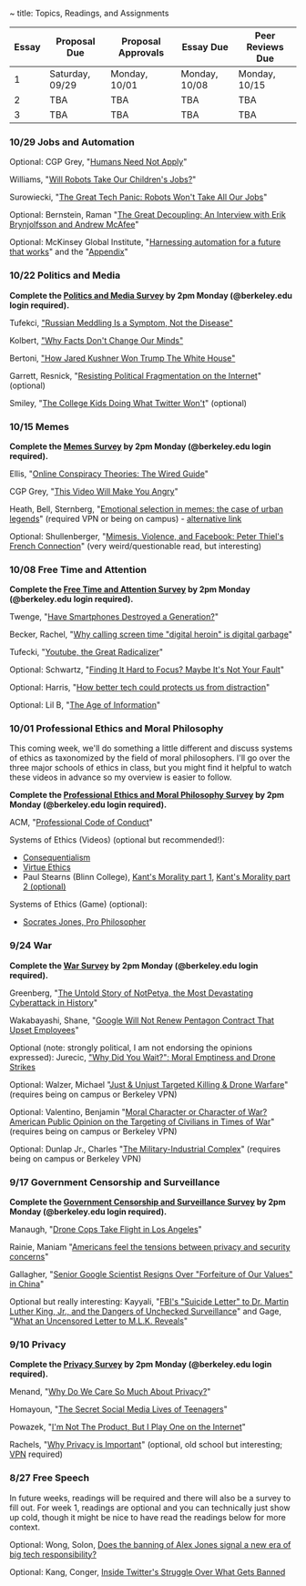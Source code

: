 ~ title: Topics, Readings, and Assignments

   [vpn]: http://www.lib.berkeley.edu/Help/vpn.html

| Essay | Proposal Due    | Proposal Approvals | Essay Due     | Peer Reviews Due |
|-------|-----------------|--------------------|---------------|------------------|
| 1     | Saturday, 09/29 | Monday, 10/01      | Monday, 10/08 | Monday, 10/15    |
| 2     | TBA             | TBA                | TBA           | TBA              |
| 3     | TBA             | TBA                | TBA           | TBA              |

### 10/29 Jobs and Automation

Optional: CGP Grey, "[Humans Need Not Apply][humans]"

Williams, "[Will Robots Take Our Children's Jobs?][childrens_jobs]"

Surowiecki, "[The Great Tech Panic: Robots Won't Take All Our Jobs][no_problem]"

Optional: Bernstein, Raman "[The Great Decoupling: An Interview with Erik Brynjolfsson and Andrew McAfee][decoupling]"

Optional: McKinsey Global Institute, "[Harnessing automation for a future that works][harnessing]" and the "[Appendix][harnessing:appendix]"

  [no_problem]: https://www.wired.com/2017/08/robots-will-not-take-your-job/
  [childrens_jobs]: https://www.nytimes.com/2017/12/11/style/robots-jobs-children.html
  [humans]: https://www.youtube.com/watch?v=7Pq-S557XQU
  [decoupling]: https://hbr.org/2015/06/the-great-decoupling
  [harnessing]: http://www.mckinsey.com/global-themes/digital-disruption/harnessing-automation-for-a-future-that-works
  [harnessing:appendix]: http://www.mckinsey.com/~/media/McKinsey/Global%20Themes/Digital%20Disruption/Harnessing%20automation%20for%20a%20future%20that%20works/MGI-A-future-that-works_In-brief.ashx

### 10/22 Politics and Media

**Complete the [Politics and Media Survey](https://goo.gl/forms/ufbFEaYfMIM6XXHN2) by 2pm Monday (@berkeley.edu login required).**

Tufekci, ["Russian Meddling Is a Symptom, Not the Disease"][meddling_disease]

Kolbert, ["Why Facts Don't Change Our Minds"][why_facts]

Bertoni, ["How Jared Kushner Won Trump The White House"][jared_kushner]

Garrett, Resnick, "[Resisting Political Fragmentation on the Internet][political_fragmentation]" (optional)

Smiley, "[The College Kids Doing What Twitter Won't][twitter_bots]" (optional)

  [meddling_disease]: https://www.nytimes.com/2018/10/03/opinion/midterms-facebook-foreign-meddling.html

  [why_facts]: https://www.newyorker.com/magazine/2017/02/27/why-facts-dont-change-our-minds

  [jared_kushner]: https://www.forbes.com/sites/stevenbertoni/2016/11/22/exclusive-interview-how-jared-kushner-won-trump-the-white-house/#528f2d823af6

  [political_fragmentation]: http://www.mitpressjournals.org/doi/abs/10.1162/DAED_a_00118?journalCode=daed

  [twitter_bots]: https://www.wired.com/story/the-college-kids-doing-what-twitter-wont/

### 10/15 Memes

**Complete the [Memes Survey](https://goo.gl/forms/MoX3jm0qTaLcsHqJ2) by 2pm Monday (@berkeley.edu login required).**

Ellis, "[Online Conspiracy Theories: The Wired Guide][online_conspiracy]"

CGP Grey, "[This Video Will Make You Angry](https://www.youtube.com/watch?v=rE3j_RHkqJc)"

Heath, Bell, Sternberg, "[Emotional selection in memes: the case of urban legends](http://psycnet.apa.org/journals/psp/81/6/1028/)" (required VPN or being on campus) - [alternative link](http://citeseerx.ist.psu.edu/viewdoc/download?doi=10.1.1.627.1473&rep=rep1&type=pdf)

Optional: Shullenberger, "[Mimesis, Violence, and Facebook: Peter Thiel's French Connection][girard]" (very weird/questionable read, but interesting)

   [online_conspiracy]: https://www.wired.com/story/wired-guide-to-conspiracy-theories/
   [girard]: https://thesocietypages.org/cyborgology/2016/08/13/mimesis-violence-and-facebook-peter-thiels-french-connection-full-essay/


### 10/08 Free Time and Attention

**Complete the [Free Time and Attention Survey](https://goo.gl/forms/XRLIvrOuEalBJXN62) by 2pm Monday (@berkeley.edu login required).**


Twenge, "[Have Smartphones Destroyed a Generation?][millennials]"

Becker, Rachel, "[Why calling screen time "digital heroin" is digital garbage][digital_drugs]"

Tufecki, "[Youtube, the Great Radicalizer][youtube]"

Optional: Schwartz, "[Finding It Hard to Focus? Maybe It's Not Your Fault][attention_economy]"

Optional: Harris, "[How better tech could protects us from distraction][ted_talk]"

Optional: Lil B, "[The Age of Information][info_age_music_video]"

   [digital_drugs]: https://www.theverge.com/2016/8/30/12715848/new-york-post-internet-texting-addiction-irresponsible-hysteria
   [millennials]: https://www.theatlantic.com/magazine/archive/2017/09/has-the-smartphone-destroyed-a-generation/534198/
   [youtube]: https://www.nytimes.com/2018/03/10/opinion/sunday/youtube-politics-radical.html
   [attention_economy]: https://www.nytimes.com/2018/08/14/style/how-can-i-focus-better.html
   [ted_talk]: https://www.ted.com/talks/tristan_harris_how_better_tech_could_protect_us_from_distraction
   [info_age_music_video]: https://www.youtube.com/watch?v=corY-FZAZog

### 10/01 Professional Ethics and Moral Philosophy

This coming week, we'll do something a little different and discuss systems of ethics as taxonomized by the field of moral philosophers. I'll go over the three major schools of ethics in class, but you might find it helpful to watch these videos in advance so my overview is easier to follow.

**Complete the [Professional Ethics and Moral Philosophy Survey](https://goo.gl/forms/q3xtuQJOyJ1MPVHI2) by 2pm Monday (@berkeley.edu login required).**


ACM, "[Professional Code of Conduct][acm_code]"

Systems of Ethics (Videos) (optional but recommended!):
   - [Consequentialism][consequentialism1]
   - [Virtue Ethics][virtue_ethics_dartington]
   - Paul Stearns (Blinn College), [Kant's Morality part 1][stearns_kant1], [Kant's Morality part 2 (optional)][stearns_kant2]

Systems of Ethics (Game) (optional):
   - [Socrates Jones, Pro Philosopher][socrates_jones]

   [stearns_kant1]: https://www.youtube.com/watch?v=W_Q8cNzjTv0
   [stearns_kant2]: https://www.youtube.com/watch?v=KQqcD3_3_Y8
   [stanford_kant]: http://plato.stanford.edu/entries/kant-moral/#GooWilMorWorDut
   [consequentialism1]: https://www.youtube.com/watch?v=hACdhD_kes8
   [virtue_ethics_dartington]: https://www.youtube.com/watch?v=PHVuzec6s0c
   [acm_code]: http://www.acm.org/about/code-of-ethics
   [socrates_jones]: http://www.kongregate.com/games/chiefwakamakamu/socrates-jones-pro-philosopher

### 9/24 War

**Complete the [War Survey](https://goo.gl/forms/xN3Zcm2PRUghIEht2) by 2pm Monday (@berkeley.edu login required).**


Greenberg, "[The Untold Story of NotPetya, the Most Devastating Cyberattack in History][not_petya]"

Wakabayashi, Shane, "[Google Will Not Renew Pentagon Contract That Upset Employees][maven]"

Optional (note: strongly political, I am not endorsing the opinions expressed): Jurecic, ["Why Did You Wait?": Moral Emptiness and Drone Strikes][trump_drones]

Optional: Walzer, Michael "[Just & Unjust Targeted Killing & Drone Warfare][drones]" (requires being on campus or Berkeley VPN)

Optional: Valentino, Benjamin "[Moral Character or Character of War? American Public Opinion on the Targeting of Civilians in Times of War][civilians]" (requires being on campus or Berkeley VPN)

Optional: Dunlap Jr., Charles "[The Military-Industrial Complex][milind]" (requires being on campus or Berkeley VPN) 

   [maven]: https://www.nytimes.com/2018/06/01/technology/google-pentagon-project-maven.html
   [not_petya]: https://www.wired.com/story/notpetya-cyberattack-ukraine-russia-code-crashed-the-world/
   [trump_drones]: https://www.lawfareblog.com/why-did-you-wait-moral-emptiness-and-drone-strikes
   [drones]: http://www.mitpressjournals.org/doi/full/10.1162/DAED_a_00408
   [civilians]: http://www.mitpressjournals.org/doi/full/10.1162/DAED_a_00417
   [milind]: http://www.mitpressjournals.org/doi/pdf/10.1162/DAED_a_00104

### 9/17 Government Censorship and Surveillance

**Complete the [Government Censorship and Surveillance Survey](https://goo.gl/forms/ZfKpPG3ZDQ71jSUl1) by 2pm Monday (@berkeley.edu login required).**

Manaugh, "[Drone Cops Take Flight in Los Angeles][police_drones]"

Rainie, Maniam "[Americans feel the tensions between privacy and security concerns][americans_tensions]"

Gallagher, "[Senior Google Scientist Resigns Over "Forfeiture of Our Values" in China][dragonfly]"

Optional but really interesting: Kayyali, "[FBI's "Suicide Letter" to Dr. Martin Luther King, Jr., and the Dangers of Unchecked Surveillance][fbi_letter]" and Gage, "[What an Uncensored Letter to M.L.K. Reveals][fbi_letter_2]"

  [dragonfly]: https://theintercept.com/2018/09/13/google-china-search-engine-employee-resigns/
  [fbi_letter]: https://www.eff.org/deeplinks/2014/11/fbis-suicide-letter-dr-martin-luther-king-jr-and-dangers-unchecked-surveillance
  [fbi_letter_2]: http://www.nytimes.com/2014/11/16/magazine/what-an-uncensored-letter-to-mlk-reveals.html
  [police_drones]: https://www.theatlantic.com/technology/archive/2018/06/drone-cops-take-flight-in-los-angeles/562214/
  [americans_tensions]: http://www.pewresearch.org/fact-tank/2016/02/19/americans-feel-the-tensions-between-privacy-and-security-concerns/

### 9/10 Privacy

**Complete the [Privacy Survey](https://goo.gl/forms/C7aOVLj7S7Wa4cTE2) by 2pm Monday (@berkeley.edu login required).**

Menand, "[Why Do We Care So Much About Privacy?][why_care_privacy]"

Homayoun, "[The Secret Social Media Lives of Teenagers][secret_lives]"

Powazek, "[I'm Not The Product, But I Play One on the Internet][not_the_product]"

Rachels, "[Why Privacy is Important][why_privacy]" (optional, old school but interesting; [VPN][vpn] required)

   [why_privacy]: http://www.jstor.org/stable/2265077
   [secret_lives]: https://www.nytimes.com/2017/06/07/well/family/the-secret-social-media-lives-of-teenagers.html?mcubz=1
   [not_the_product]: http://powazek.com/posts/3229
   [why_care_privacy]: https://www.newyorker.com/magazine/2018/06/18/why-do-we-care-so-much-about-privacy

### 8/27 Free Speech

In future weeks, readings will be required and there will also be a survey to fill out. For week 1, readings are optional and you can technically just show up cold, though it might be nice to have read the readings below for more context.

Optional: Wong, Solon, [Does the banning of Alex Jones signal a new era of big tech responsibility?][alexjones]

Optional: Kang, Conger, [Inside Twitter's Struggle Over What Gets Banned][twitterbans]

   [alexjones]: https://www.theguardian.com/technology/2018/aug/10/alex-jones-banning-apple-facebook-youtube-twitter-free-speech
   [twitterbans]: https://www.nytimes.com/2018/08/10/technology/twitter-free-speech-infowars.html


